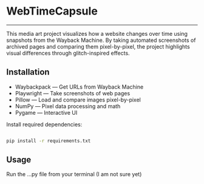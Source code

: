 # WebTimeCapsule

---

This media art project visualizes how a website changes over time using snapshots from the Wayback Machine. 
By taking automated screenshots of archived pages and comparing them pixel-by-pixel, the project highlights visual 
differences through glitch-inspired effects.

## Installation

- Waybackpack — Get URLs from Wayback Machine
- Playwright — Take screenshots of web pages
- Pillow — Load and compare images pixel-by-pixel
- NumPy — Pixel data processing and math
- Pygame — Interactive UI

Install required dependencies:

```bash

pip install -r requirements.txt
```

## Usage

Run the ...py file from your terminal (I am not sure yet)